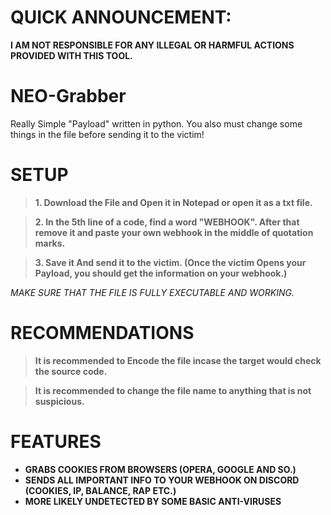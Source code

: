 # QUICK ANNOUNCEMENT:
**I AM NOT RESPONSIBLE FOR ANY ILLEGAL OR HARMFUL ACTIONS PROVIDED WITH THIS TOOL.**

# NEO-Grabber
 Really Simple "Payload" written in python. You also must change some things in the file before sending it to the victim!
# SETUP
>**1. Download the File and Open it in Notepad or open it as a txt file.**

>**2. In the 5th line of a code, find a word "WEBHOOK". After that remove it and paste your own webhook in the middle of quotation marks.**

>**3. Save it And send it to the victim. (Once the victim Opens your Payload, you should get the information on your webhook.)**

*MAKE SURE THAT THE FILE IS FULLY EXECUTABLE AND WORKING.*

# RECOMMENDATIONS
>**It is recommended to Encode the file incase the target would check the source code.**

>**It is recommended to change the file name to anything that is not suspicious.**

# FEATURES
- **GRABS COOKIES FROM BROWSERS (OPERA, GOOGLE AND SO.)**
- **SENDS ALL IMPORTANT INFO TO YOUR WEBHOOK ON DISCORD (COOKIES, IP, BALANCE, RAP ETC.)**
- **MORE LIKELY UNDETECTED BY SOME BASIC ANTI-VIRUSES**
